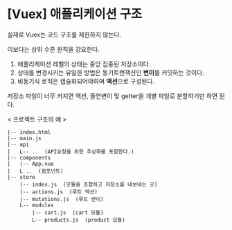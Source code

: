 # [Vuex] 애플리케이션 구조

실제로 Vuex는 코드 구조를 제한하지 않는다.

이보다는 상위 수준 원칙을 강요한다.

1. 애플리케이션 레벨의 상태는 중앙 집중된 저장소이다.
2. 상태를 변경시키는 유일한 방법은 동기트랜잭션인 **변이**를 커밋하는 것이다.
3. 비동기식 로직은 캡슐화되어야하며 **액션**으로 구성된다.

저장소 파일이 너무 커지면 액션, 돌연변이 및 getter을 개별 파일로 분할하기만 하면 된다.

< 프로젝트 구조의 예 >
```
|-- index.html
|-- main.js
|-- api
|	L-- ..  (API요청을 위한 추상화를 포함한다.)
|-- components
|	|-- App.vue
|	L ..  (컴포넌트)
|-- store
	|-- index.js  (모듈을 조합하고 저장소를 내보내는 곳)
	|-- actions.js  (루트 액션)
	|-- mutations.js  (루트 변이)
	L-- modules
		|-- cart.js  (cart 모듈)
		L-- products.js  (product 모듈)
```